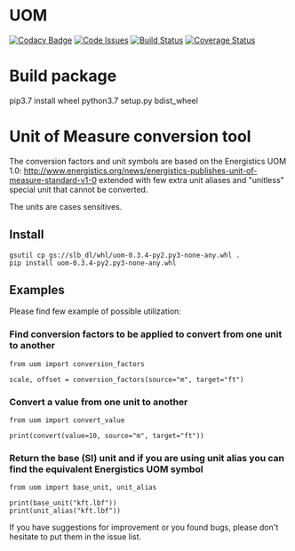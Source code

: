 # UOM

[![Codacy Badge](https://api.codacy.com/project/badge/grade/139005588a93460293258a672797615a)](https://www.codacy.com)
[![Code Issues](https://www.quantifiedcode.com/api/v1/project/ab7fbdf0551643a3b73dcf5fcd881572/badge.svg)](https://www.quantifiedcode.com/app/project/ab7fbdf0551643a3b73dcf5fcd881572)
[![Build Status](https://travis-ci.com/Schlumberger/UOM.svg?token=qgnSxUFcykzzPyjostSM&branch=master)](https://travis-ci.com/Schlumberger/UOM)
[![Coverage Status](https://coveralls.io/repos/Schlumberger/UOM/badge.svg?branch=master&service=github&t=ETSOWO)](https://coveralls.io/github/Schlumberger/UOM?branch=master)

# Build package

pip3.7 install wheel
python3.7 setup.py bdist_wheel

# Unit of Measure conversion tool

The conversion factors and unit symbols are based on the Energistics UOM 1.0:
http://www.energistics.org/news/energistics-publishes-unit-of-measure-standard-v1-0
extended with few extra unit aliases and "unitless" special unit that cannot be converted.

The units are cases sensitives.


## Install
```
gsutil cp gs://slb_dl/whl/uom-0.3.4-py2.py3-none-any.whl .
pip install uom-0.3.4-py2.py3-none-any.whl
```

## Examples

Please find few example of possible utilization:

### Find conversion factors to be applied to convert from one unit to another

```
from uom import conversion_factors

scale, offset = conversion_factors(source="m", target="ft")
```
### Convert a value from one unit to another

```
from uom import convert_value

print(convert(value=10, source="m", target="ft"))
```
### Return the base (SI) unit and if you are using unit alias you can find the equivalent Energistics UOM symbol

```
from uom import base_unit, unit_alias

print(base_unit("kft.lbf"))
print(unit_alias("kft.lbf"))
```

If you have suggestions for improvement or you found bugs, please don't hesitate to put them in the issue list.
